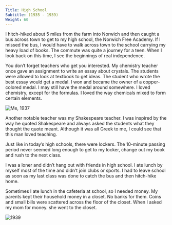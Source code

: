```yaml
---
Title: High School
Subtitle: (1935 - 1939)
Weight: 60
---
```


I hitch-hiked about 5 miles from the farm into Norwich and then caught a bus across town to get to my high school, the Norwich Free Academy. If I missed the bus, I would have to walk across town to the school carrying my heavy load of books. The commute was quite a journey for a teen. When I look back on this time, I see the beginnings of real independence.

You don’t forget teachers who get you interested. My chemistry teacher once gave an assignment to write an essay about crystals. The students were allowed to look at textbook to get ideas. The student who wrote the best essay would get a medal. I won and became the owner of a copper- colored medal. I may still have the medal around somewhere. I loved chemistry, except for the formulas. I loved the way chemicals mixed to form certain elements.

![](/images/1937.jpg "Me, 1937")

Another notable teacher was my Shakespeare teacher. I was inspired by the way he quoted Shakespeare and always asked the students what they thought the quote meant. Although it was all Greek to me, I could see that this man loved teaching.

Just like in today’s high schools, there were lockers. The 10-minute passing period never seemed long enough to get to my locker, change out my book and rush to the next class.

I was a loner and didn’t hang out with friends in high school. I ate lunch by myself most of the time and didn’t join clubs or sports.  I had to leave school as soon as my last class was done to catch the bus and then hitch-hike home.

Sometimes I ate lunch in the cafeteria at school, so I needed money. My parents kept their household money in a closet. No banks for them.  Coins and small bills were scattered across the floor of the closet. When I asked my mom for money. she went to the closet. 

![](/images/1939.jpg "1939")